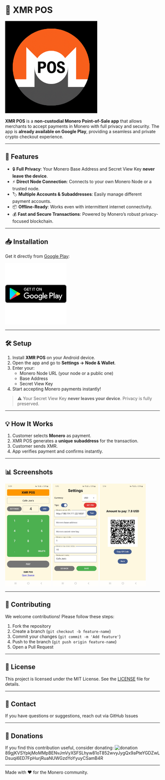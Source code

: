 # 🚀 XMR POS

<p>
  <img src="images/logo1.png" alt="XMR POS logo" width="300"/>
</p>


**XMR POS** is a **non-custodial Monero Point-of-Sale app** that allows merchants to accept payments in Monero with full privacy and security. The app is **already available on Google Play**, providing a seamless and private crypto checkout experience.

---

## 📲 Features

- 🔒 **Full Privacy**: Your Monero Base Address and Secret View Key **never leave the device**.
- ⚡ **Direct Node Connection**: Connects to your own Monero Node or a trusted node.
- 🏷️ **Multiple Accounts & Subaddresses**: Easily manage different payment accounts.
- 📦 **Offline-Ready**: Works even with intermittent internet connectivity.
- 💰 **Fast and Secure Transactions**: Powered by Monero’s robust privacy-focused blockchain.

---

## 📥 Installation

Get it directly from [Google Play](https://play.google.com/store/apps/details?id=cl.icripto.xmrpos):

<p>
  <img src="images/google-play-badge-logo-svgrepo-com.png" alt="Google Play" width="200"/>
</p>


---

## 🛠️ Setup

1. Install **XMR POS** on your Android device.
2. Open the app and go to **Settings → Node & Wallet**.
3. Enter your:
    - Monero Node URL (your node or a public one)
    - Base Address
    - Secret View Key
4. Start accepting Monero payments instantly!

> ⚠️ Your Secret View Key **never leaves your device**. Privacy is fully preserved.

---

## 💡 How It Works


1. Customer selects **Monero** as payment.
2. XMR POS generates a **unique subaddress** for the transaction.
3. Customer sends XMR.
4. App verifies payment and confirms instantly.

---

## 📊 Screenshots

<p>
  <img src="images/pos.png" alt="POS Screen" width="150"/>
  <img src="images/setup.png" alt="Setup Screen" width="150"/>
  <img src="images/qrcode.png" alt="QR Code Screen" width="150"/>
</p>

---

## 🤝 Contributing

We welcome contributions! Please follow these steps:

1. Fork the repository
2. Create a branch (`git checkout -b feature-name`)
3. Commit your changes (`git commit -m 'Add feature'`)
4. Push to the branch (`git push origin feature-name`)
5. Open a Pull Request

---

## 📄 License

This project is licensed under the MIT License. See the [LICENSE](LICENSE) file for details.

---

## 💬 Contact

If you have questions or suggestions, reach out via GitHub Issues

---

## 💬 Donations

If you find this contribution useful, consider donating:
![donation](https://i.imgur.com/BZAuKE9.png)
89gjKVSYpkjMoMMpBENvJmVyXSFSLhyw81oT852wvyJygQx9aPteYGDZwLDsuqi6ED7FpHurjRuaNUWGzdYoYyuyCSamB4R


---

Made with ❤️ for the Monero community.
